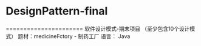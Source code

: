 # DesignPattern-final
======================
软件设计模式-期末项目
（至少包含10个设计模式）
题材：medicineFctory - 制药工厂    语言： Java
